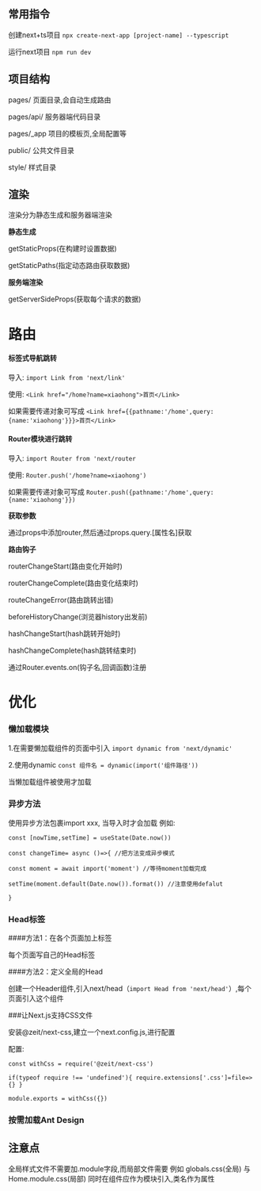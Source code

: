 ## 常用指令

创建next+ts项目 `npx create-next-app [project-name] --typescript`

运行next项目 `npm run dev`

## 项目结构

pages/ 页面目录,会自动生成路由

pages/api/ 服务器端代码目录

pages/_app 项目的模板页,全局配置等

public/ 公共文件目录

style/ 样式目录

## 渲染

渲染分为静态生成和服务器端渲染

**静态生成**

getStaticProps(在构建时设置数据)

getStaticPaths(指定动态路由获取数据)

**服务端渲染**

getServerSideProps(获取每个请求的数据)

# **路由**

#### 标签式导航跳转

导入: `import Link from 'next/link'`

使用: `<Link href="/home?name=xiaohong">首页</Link>`

如果需要传递对象可写成 `<Link href={{pathname:'/home',query:{name:'xiaohong'}}}>首页</Link>`

#### Router模块进行跳转

导入: `import Router from 'next/router`

使用: `Router.push('/home?name=xiaohong')`

如果需要传递对象可写成 `Router.push({pathname:'/home',query:{name:'xiaohong'}})`

**获取参数**

通过props中添加router,然后通过props.query.[属性名]获取

**路由钩子**

routerChangeStart(路由变化开始时)

routerChangeComplete(路由变化结束时)

routeChangeError(路由跳转出错)

beforeHistoryChange(浏览器history出发前)

hashChangeStart(hash跳转开始时)

hashChangeComplete(hash跳转结束时)

通过Router.events.on(钩子名,回调函数)注册

# 优化

### 懒加载模块

1.在需要懒加载组件的页面中引入 `import dynamic from 'next/dynamic'`

2.使用dynamic `const 组件名 = dynamic(import('组件路径'))`

当懒加载组件被使用才加载

### 异步方法

使用异步方法包裹import xxx, 当导入时才会加载 例如:

`const [nowTime,setTime] = useState(Date.now())`

`const changeTime= async ()=>{ //把方法变成异步模式`

`const moment = await import('moment') //等待moment加载完成`

`setTime(moment.default(Date.now()).format()) //注意使用defalut`

`}`

### Head标签

####方法1：在各个页面加上<Head>标签

每个页面写自己的Head标签

####方法2：定义全局的Head

创建一个Header组件,引入next/head（`import Head from 'next/head'`）,每个页面引入这个组件

###让Next.js支持CSS文件

安装@zeit/next-css,建立一个next.config.js,进行配置

配置:

`const withCss = require('@zeit/next-css')`

`if(typeof require !== 'undefined'){
require.extensions['.css']=file=>{}
}`

`module.exports = withCss({})`

### 按需加载Ant Design

## 注意点

全局样式文件不需要加.module字段,而局部文件需要 例如 globals.css(全局) 与 Home.module.css(局部)
同时在组件应作为模块引入,类名作为属性

